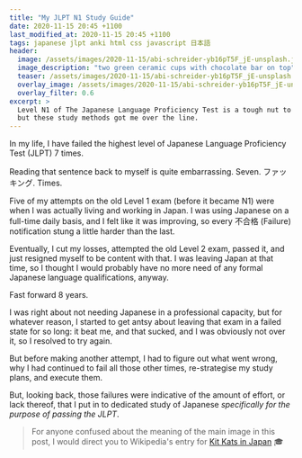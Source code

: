 ```yaml
---
title: "My JLPT N1 Study Guide"
date: 2020-11-15 20:45 +1100
last_modified_at: 2020-11-15 20:45 +1100
tags: japanese jlpt anki html css javascript 日本語
header:
  image: /assets/images/2020-11-15/abi-schreider-yb16pT5F_jE-unsplash.jpg
  image_description: "two green ceramic cups with chocolate bar on top"
  teaser: /assets/images/2020-11-15/abi-schreider-yb16pT5F_jE-unsplash.jpg
  overlay_image: /assets/images/2020-11-15/abi-schreider-yb16pT5F_jE-unsplash.jpg
  overlay_filter: 0.6
excerpt: >
  Level N1 of The Japanese Language Proficiency Test is a tough nut to crack,
  but these study methods got me over the line.
---
```


In my life, I have failed the highest level of Japanese Language Proficiency
Test (JLPT) 7 times.

Reading that sentence back to myself is quite embarrassing. Seven. ファッキング.
Times.

Five of my attempts on the old Level 1 exam (before it became N1) were when I
was actually living and working in Japan. I was using Japanese on a full-time
daily basis, and I felt like it was improving, so every 不合格 (Failure)
notification stung a little harder than the last.

Eventually, I cut my losses, attempted the old Level 2 exam, passed it, and just
resigned myself to be content with that. I was leaving Japan at that time, so I
thought I would probably have no more need of any formal Japanese language
qualifications, anyway.

Fast forward 8 years.

I was right about not needing Japanese in a professional capacity, but for
whatever reason, I started to get antsy about leaving that exam in a failed
state for so long: it beat me, and that sucked, and I was obviously not over it,
so I resolved to try again.

But before making another attempt, I had to figure out what went wrong, why I
had continued to fail all those other times, re-strategise my study plans, and
execute them.

But, looking back, those failures were indicative of the amount of effort, or
lack thereof, that I put in to dedicated study of Japanese _specifically for the
purpose of passing the JLPT_.

> For anyone confused about the meaning of the main image in this post, I would
direct you to Wikipedia's entry for [Kit Kats in Japan][] :mortar_board:

[Kit Kats in Japan]: https://en.wikipedia.org/wiki/Kit_Kats_in_Japan
